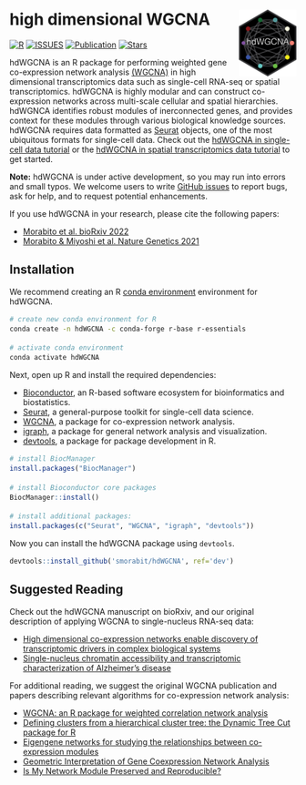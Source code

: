 
# high dimensional WGCNA <img src="man/figures/logo.png" align="right" height="20%" width="20%" />

[![R](https://img.shields.io/github/r-package/v/smorabit/hdWGCNA)](https://github.com/smorabit/hdWGCNA/tree/dev)
[![ISSUES](https://img.shields.io/github/issues/smorabit/hdWGCNA)](https://github.com/smorabit/hdWGCNA/issues)
[![Publication](https://img.shields.io/badge/publication-bioRxiv-dodgerblue)](https://www.biorxiv.org/content/10.1101/2022.09.22.509094v1)
[![Stars](https://img.shields.io/github/stars/smorabit/hdWGCNA?style=social)](https://github.com/smorabit/hdWGCNA/)

hdWGCNA is an R package for performing weighted gene co-expression network analysis [(WGCNA)](https://horvath.genetics.ucla.edu/html/CoexpressionNetwork/Rpackages/WGCNA/) in high dimensional
transcriptomics data such as single-cell RNA-seq or spatial transcriptomics.
hdWGCNA is highly modular and can construct co-expression networks across multi-scale
cellular and spatial hierarchies. hdWGNCA identifies robust modules of inerconnected genes, and
provides context for these modules through various biological knowledge sources.
hdWGCNA requires data formatted as [Seurat](https://satijalab.org/seurat/index.html) objects,
one of the most ubiquitous formats for single-cell data. Check out the [hdWGCNA in single-cell data tutorial](https://smorabit.github.io/hdWGCNA/articles/basic_tutorial.html) or the [hdWGCNA in spatial transcriptomics data tutorial](https://smorabit.github.io/hdWGCNA/articles/ST_basics.html) to get started.

**Note:** hdWGCNA is under active development, so you may run into errors and small typos. We welcome users to
write [GitHub issues](https://docs.github.com/en/issues/tracking-your-work-with-issues/creating-an-issue)
to report bugs, ask for help, and to request potential enhancements.

If you use hdWGCNA in your research, please cite the following papers:

* [Morabito et al. bioRxiv 2022](https://www.biorxiv.org/content/10.1101/2022.09.22.509094v1)
* [Morabito & Miyoshi et al. Nature Genetics 2021](https://doi.org/10.1038/s41588-021-00894-z)



## Installation

We recommend creating an R [conda environment](https://docs.conda.io/en/latest/)
environment for hdWGCNA.

```bash
# create new conda environment for R
conda create -n hdWGCNA -c conda-forge r-base r-essentials

# activate conda environment
conda activate hdWGCNA
```

Next, open up R and install the required dependencies:

* [Bioconductor](https://www.bioconductor.org/), an R-based software ecosystem for bioinformatics and biostatistics.
* [Seurat](https://satijalab.org/seurat/index.html), a general-purpose toolkit for single-cell data science.
* [WGCNA](https://horvath.genetics.ucla.edu/html/CoexpressionNetwork/Rpackages/WGCNA/), a package for co-expression network analysis.
* [igraph](https://igraph.org/r/), a package for general network analysis and visualization.
* [devtools](https://devtools.r-lib.org/), a package for package development in R.

```r
# install BiocManager
install.packages("BiocManager")

# install Bioconductor core packages
BiocManager::install()

# install additional packages:
install.packages(c("Seurat", "WGCNA", "igraph", "devtools"))

```

Now you can install the hdWGCNA package using `devtools`.

```r
devtools::install_github('smorabit/hdWGCNA', ref='dev')
```

## Suggested Reading

Check out the hdWGCNA manuscript on bioRxiv, and our original description of applying WGCNA to single-nucleus RNA-seq data:

* [High dimensional co-expression networks enable discovery of transcriptomic drivers in complex biological systems](https://www.biorxiv.org/content/10.1101/2022.09.22.509094v1)
* [Single-nucleus chromatin accessibility and transcriptomic characterization of Alzheimer’s disease](https://doi.org/10.1038/s41588-021-00894-z)


For additional reading, we suggest the original WGCNA publication and papers describing
relevant algorithms for co-expression network analysis:

* [WGCNA: an R package for weighted correlation network analysis](https://doi.org/10.1186/1471-2105-9-559)
* [Defining clusters from a hierarchical cluster tree: the Dynamic Tree Cut package for R](https://doi.org/10.1093/bioinformatics/btm563)
* [Eigengene networks for studying the relationships between co-expression modules](https://doi.org/10.1186/1752-0509-1-54)
* [Geometric Interpretation of Gene Coexpression Network Analysis](https://doi.org/10.1371/journal.pcbi.1000117)
* [Is My Network Module Preserved and Reproducible?](https://doi.org/10.1371/journal.pcbi.1001057)
